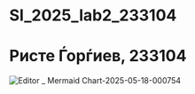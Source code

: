 # SI_2025_lab2_233104

# Ристе Ѓорѓиев, 233104
![Editor _ Mermaid Chart-2025-05-18-000754](https://github.com/user-attachments/assets/34a159f3-b011-44ca-9f3d-104c4885121a)
